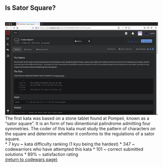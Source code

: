 ## Is Sator Square?
<br>
<img src="images/is_sator_square_screen_shot.png?raw=true"/>
<br>
The first kata was based on a stone tablet found at Pompeii, known as a “sator square”. It is an form of two dimentional palindrome admitting four symmetries. The coder of this kata must study the pattern of characters on the square and determine whether it conforms to the regulations of a sator square.
<br>
* 7 kyu ~ kata difficulty ranking (1 kyu being the hardest)
* 347 ~ codewarriors who have attempted this kata
* 101 ~ correct submitted solutions
* 89% ~ satisfaction rating
<br>
<a href="https://rowcased.github.io/alternate_page.html#creator">(return to codewars page)</a>
